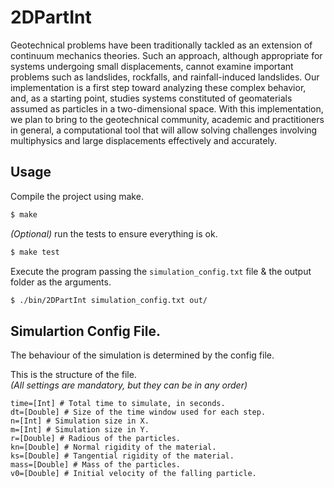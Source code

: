 # 2DPartInt

Geotechnical problems have been traditionally tackled as an extension of continuum mechanics theories. Such an approach, although appropriate for systems undergoing small displacements, cannot examine important problems such as landslides, rockfalls, and rainfall-induced landslides. Our implementation is a first step toward analyzing these complex behavior, and, as a starting point, studies systems constituted of geomaterials assumed as particles in a two-dimensional space. With this implementation, we plan to bring to the geotechnical community, academic and practitioners in general, a computational tool that will allow solving challenges involving multiphysics and large displacements effectively and accurately.

## Usage

Compile the project using make.

```bash
$ make
```

_(Optional)_ run the tests to ensure everything is ok.


```bash
$ make test
```

Execute the program passing the `simulation_config.txt` file & the output folder as the arguments.

```bash
$ ./bin/2DPartInt simulation_config.txt out/
```

## Simulartion Config File.

The behaviour of the simulation is determined by the config file.

This is the structure of the file.  
_(All settings are mandatory, but they can be in any order)_

```
time=[Int] # Total time to simulate, in seconds.
dt=[Double] # Size of the time window used for each step.
n=[Int] # Simulation size in X.
m=[Int] # Simulation size in Y.
r=[Double] # Radious of the particles.
kn=[Double] # Normal rigidity of the material.
ks=[Double] # Tangential rigidity of the material.
mass=[Double] # Mass of the particles.
v0=[Double] # Initial velocity of the falling particle.
```
